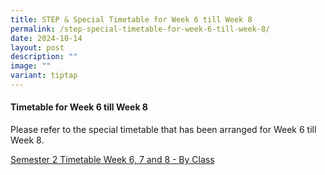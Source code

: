 ```yaml
---
title: STEP & Special Timetable for Week 6 till Week 8
permalink: /step-special-timetable-for-week-6-till-week-8/
date: 2024-10-14
layout: post
description: ""
image: ""
variant: tiptap
---
```

<h4>Timetable for Week 6 till Week 8</h4>
<p></p>
<p>Please refer to the special timetable that has been arranged for Week
6 till Week 8.</p>
<p></p>
<p><a href="/files/Annoucements Attachments/2024_Semester_2_Timetable_Week_6__7_and_8___By_Class__Updated_on_10_Oct_.pdf" rel="noopener nofollow" target="_blank">Semester 2 Timetable Week 6, 7 and 8 - By Class</a>
</p>